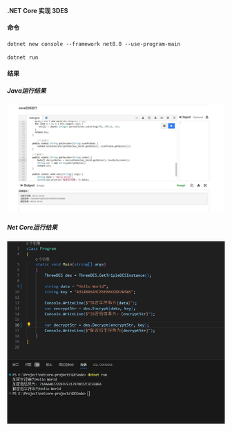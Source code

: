 #### .NET Core 实现 3DES

#### 命令
`dotnet new console --framework net8.0 --use-program-main`

`dotnet run`

#### 结果

##### Java运行结果
![效果图](/DESede/result1.jpg)


##### Net Core运行结果
![效果图](/DESede/result2.jpg)
